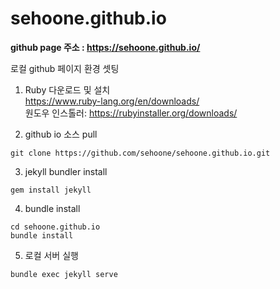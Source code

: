 # sehoone.github.io

**github page 주소 : https://sehoone.github.io/**

로컬 github 페이지 환경 셋팅

1. Ruby 다운로드 및 설치  
   https://www.ruby-lang.org/en/downloads/  
   원도우 인스톨러: https://rubyinstaller.org/downloads/

2. github io 소스 pull

```
git clone https://github.com/sehoone/sehoone.github.io.git
```

3. jekyll bundler install

```
gem install jekyll
```

4. bundle install

```
cd sehoone.github.io
bundle install
```

5. 로컬 서버 실행

```
bundle exec jekyll serve
```
